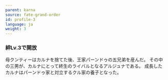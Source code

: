 ```yaml
---
parent: karna
source: fate-grand-order
id: profile-3
language: ja
weight: 3
---
```


### 絆Lv.3で開放

母クンティーはカルナを捨てた後、王家パーンドゥの五兄弟を産んだ。
その中の三男が、カルナにとって終生のライバルとなるアルジュナである。
成長したカルナはパーンドゥ家と対立するクル家の養子となった。
